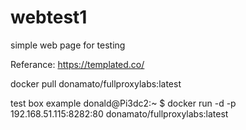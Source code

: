 # webtest1
simple web page for testing

Referance: https://templated.co/

docker pull donamato/fullproxylabs:latest


test box example
donald@Pi3dc2:~ $ 
docker run -d -p 192.168.51.115:8282:80 donamato/fullproxylabs:latest

